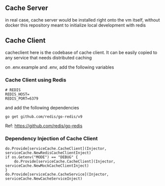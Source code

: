 ## Cache Server
in real case, cache server would be installed right onto the vm itself, without docker
this repository meant to initialize local development with redis

## Cache Client
cacheclient here is the codebase of cache client. It can be easily copied to any service that needs distributed caching

on .env.example and .env, add the following variables

### Cache Client using Redis
```
# REDIS
REDIS_HOST=
REDIS_PORT=6379
```

and add the following dependencies
```
go get github.com/redis/go-redis/v9
```

Ref: https://github.com/redis/go-redis

### Dependency Injection of Cache Client
```
do.Provide[serviceCache.CacheClient](Injector, serviceCache.NewRedisCacheClientInject)
if os.Getenv("MODE") == "DEBUG" {
    do.Provide[serviceCache.CacheClient](Injector, serviceCache.NewMockCacheClientInject)
}
do.Provide[serviceCache.CacheService](Injector, serviceCache.NewCacheServiceInject)
```